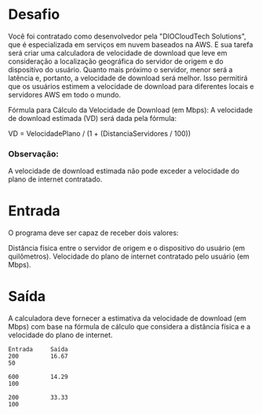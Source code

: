 # Desafio
Você foi contratado como desenvolvedor pela "DIOCloudTech Solutions", que é especializada em serviços em nuvem baseados na AWS. E sua tarefa será criar uma calculadora de velocidade de download que leve em consideração a localização geográfica do servidor de origem e do dispositivo do usuário. Quanto mais próximo o servidor, menor será a latência e, portanto, a velocidade de download será melhor. Isso permitirá que os usuários estimem a velocidade de download para diferentes locais e servidores AWS em todo o mundo.

Fórmula para Cálculo da Velocidade de Download (em Mbps): A velocidade de download estimada (VD) será dada pela fórmula:

VD = VelocidadePlano / (1 + (DistanciaServidores / 100))

### Observação:

A velocidade de download estimada não pode exceder a velocidade do plano de internet contratado.

# Entrada
O programa deve ser capaz de receber dois valores:

Distância física entre o servidor de origem e o dispositivo do usuário (em quilômetros).
Velocidade do plano de internet contratado pelo usuário (em Mbps).

# Saída
A calculadora deve fornecer a estimativa da velocidade de download (em Mbps) com base na fórmula de cálculo que considera a distância física e a velocidade do plano de internet. 

    Entrada	    Saída
    200         16.67
    50

    600         14.29
    100	 

    200         33.33
    100